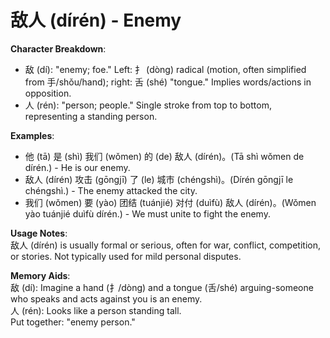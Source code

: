 # **敌人 (dírén) - Enemy**

**Character Breakdown**:  
- 敌 (dí): "enemy; foe." Left: ⺘ (dòng) radical (motion, often simplified from 手/shǒu/hand); right: 舌 (shé) "tongue." Implies words/actions in opposition.  
- 人 (rén): "person; people." Single stroke from top to bottom, representing a standing person.

**Examples**:  
- 他 (tā) 是 (shì) 我们 (wǒmen) 的 (de) 敌人 (dírén)。(Tā shì wǒmen de dírén.) - He is our enemy.  
- 敌人 (dírén) 攻击 (gōngjī) 了 (le) 城市 (chéngshì)。(Dírén gōngjī le chéngshì.) - The enemy attacked the city.  
- 我们 (wǒmen) 要 (yào) 团结 (tuánjié) 对付 (duìfù) 敌人 (dírén)。(Wǒmen yào tuánjié duìfù dírén.) - We must unite to fight the enemy.

**Usage Notes**:  
敌人 (dírén) is usually formal or serious, often for war, conflict, competition, or stories. Not typically used for mild personal disputes.

**Memory Aids**:  
敌 (dí): Imagine a hand (⺘/dòng) and a tongue (舌/shé) arguing-someone who speaks and acts against you is an enemy.  
人 (rén): Looks like a person standing tall.  
Put together: "enemy person."